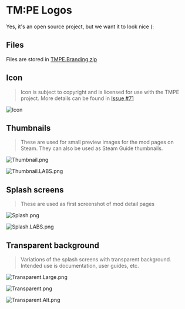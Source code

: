 # TM:PE Logos

Yes, it's an open source project, but we want it to look nice (:

## Files

Files are stored in [TMPE.Branding.zip](https://github.com/krzychu124/Cities-Skylines-Traffic-Manager-President-Edition/files/3200399/TMPE.Branding.zip)

## Icon

> Icon is subject to copyright and is licensed for use with the TMPE project. More details can be found in [Issue #71](https://github.com/krzychu124/Cities-Skylines-Traffic-Manager-President-Edition/issues/71)

![Icon](https://user-images.githubusercontent.com/16494272/52686701-1df1a700-2f0c-11e9-850d-064526c412aa.png)

## Thumbnails

> These are used for small preview images for the mod pages on Steam. They can also be used as Steam Guide thumbnails.

![Thumbnail.png](https://user-images.githubusercontent.com/16494272/58051306-10514c00-7b0f-11e9-8546-13b1dd0a9a68.png)

![Thumbnail.LABS.png](https://user-images.githubusercontent.com/16494272/58051315-134c3c80-7b0f-11e9-8728-a11ce073fd5d.png)

## Splash screens

> These are used as first screenshot of mod detail pages

![Splash.png](https://user-images.githubusercontent.com/16494272/58051356-2bbc5700-7b0f-11e9-89a0-78252686edb6.png)

![Splash.LABS.png](https://user-images.githubusercontent.com/16494272/58051358-2ced8400-7b0f-11e9-9e67-607f07634229.png)

## Transparent background

> Variations of the splash screens with transparent background. Intended use is documentation, user guides, etc.

![Transparent.Large.png](https://user-images.githubusercontent.com/16494272/59242504-092ad480-8bc9-11e9-8afd-8a8e90be83d5.png)

![Transparent.png](https://user-images.githubusercontent.com/16494272/59242576-4e4f0680-8bc9-11e9-91ca-93248ad1eb84.png)

![Transparent.Alt.png](https://user-images.githubusercontent.com/16494272/59316295-ee189d00-8c7a-11e9-93a2-266292b6f3e9.png)
